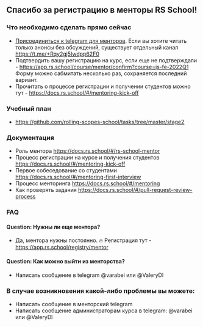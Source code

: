 ## Спасибо за регистрацию в менторы RS School!

### Что необходимо сделать прямо сейчас
- [Присоединиться к telegram для менторов](https://t.me/joinchat/HqpGRxNRANkGN2xx9bL8zQ). Если вы хотите читать только анонсы без обсуждений, существует отдельный канал https://t.me/+Rqy2gj5Iwdpp62F0 
- Подтвердить вашу регистрацию на курс, если еще не подтверждали - https://app.rs.school/course/mentor/confirm?course=js-fe-2022Q1 Форму можно сабмитать несколько раз, сохраняется последний вариант.
- Прочитать о процессе регистрации и получении студентов можно тут - https://docs.rs.school/#/mentoring-kick-off

### Учебный план 
- https://github.com/rolling-scopes-school/tasks/tree/master/stage2

### Документация
- Роль ментора https://docs.rs.school/#/rs-school-mentor
- Процесс регистрации на курсе и получения студентов https://docs.rs.school/#/mentoring-kick-off
- Первое собеседование со студентами https://docs.rs.school/#/mentoring-first-interview
- Процесс менторинга https://docs.rs.school/#/mentoring
- Как проверять задания https://docs.rs.school/#/pull-request-review-process

### FAQ
#### Question: Нужны ли еще ментора?
- Да, ментора нужны постоянно. 🔥 Регистрация тут - https://app.rs.school/registry/mentor

#### Question: Как можно выйти из менторства?
- Написать сообщение в telegram @varabei или @ValeryDl

### В случае возникновения какой-либо проблемы вы можете:
- Написать сообщение в менторский telegram 
- Написать сообщение администраторам курса в telegram: @varabei или @ValeryDl



